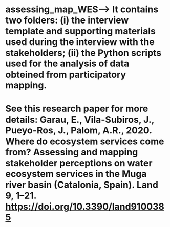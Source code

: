 # assessing_map_WES--> It contains two folders: (i) the interview template and supporting materials used during the interview with the stakeholders; (ii) the Python scripts used for the analysis of data obteined from participatory mapping.
# See this research paper for more details: Garau, E., Vila-Subiros, J., Pueyo-Ros, J., Palom, A.R., 2020. Where do ecosystem services come from? Assessing and mapping stakeholder perceptions on water ecosystem services in the Muga river basin (Catalonia, Spain). Land 9, 1–21. https://doi.org/10.3390/land9100385 
